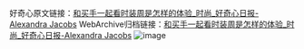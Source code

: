 好奇心原文链接：[和买手一起看时装周是怎样的体验_时尚_好奇心日报-Alexandra Jacobs](https://www.qdaily.com/articles/7395.html)
WebArchive归档链接：[和买手一起看时装周是怎样的体验_时尚_好奇心日报-Alexandra Jacobs](http://web.archive.org/web/20190623172333/https://www.qdaily.com/articles/7395.html)
![image](http://ww3.sinaimg.cn/large/007d5XDply1g3wjgsvlokj30u03ufe81)